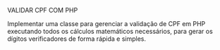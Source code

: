 VALIDAR CPF COM PHP

Implementar uma classe para gerenciar a validação de CPF em PHP executando todos os cálculos matemáticos necessários,
para gerar os dígitos verificadores de forma rápida e simples.

